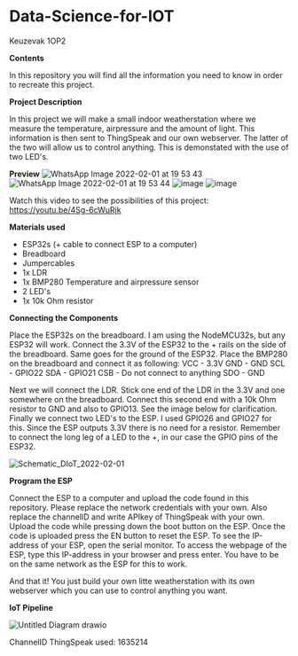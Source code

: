 # Data-Science-for-IOT
Keuzevak 1OP2

**Contents**

In this repository you will find all the information you need to know in order to recreate this project. 

**Project Description**

In this project we will make a small indoor weatherstation where we measure the temperature, airpressure and the amount of light. This information is then sent to ThingSpeak and our own webserver. The latter of the two will allow us to control anything. This is demonstated with the use of two LED's.

**Preview**
![WhatsApp Image 2022-02-01 at 19 53 43](https://user-images.githubusercontent.com/95235350/152036788-92033b19-40cb-4365-ad44-c25f210f6251.jpeg)
![WhatsApp Image 2022-02-01 at 19 53 44](https://user-images.githubusercontent.com/95235350/152036804-d100b05e-a1a8-4d49-83f2-75a7b2fa6971.jpeg)
![image](https://user-images.githubusercontent.com/95235350/152036905-77c40828-e635-4c19-9363-ffda98af61ce.png)
![image](https://user-images.githubusercontent.com/95235350/152039556-2c573dc4-e853-4318-b941-a93b44f42a4d.png)

Watch this video to see the possibilities of this project: 
https://youtu.be/4Sg-6cWuRjk


**Materials used**

- ESP32s (+ cable to connect ESP to a computer)
- Breadboard
- Jumpercables
- 1x LDR
- 1x BMP280 Temperature and airpressure sensor
- 2 LED's
- 1x 10k Ohm resistor

**Connecting the Components**

Place the ESP32s on the breadboard. I am using the NodeMCU32s, but any ESP32 will work. Connect the 3.3V of the ESP32 to the + rails on the side of the breadboard. Same goes for the ground of the ESP32. Place the BMP280 on the breadboard and connect it as following:
VCC - 3.3V
GND - GND
SCL - GPIO22
SDA - GPIO21
CSB - Do not connect to anything
SDO - GND

Next we will connect the LDR. Stick one end of the LDR in the 3.3V and one somewhere on the breadboard. Connect this second end with a 10k Ohm resistor to GND and also to GPIO13. See the image below for clarification. Finally we connect two LED's to the ESP. I used GPIO26 and GPIO27 for this. Since the ESP outputs 3.3V there is no need for a resistor. Remember to connect the long leg of a LED to the +, in our case the GPIO pins of the ESP32.

![Schematic_DIoT_2022-02-01](https://user-images.githubusercontent.com/95235350/152038967-890b3ef4-d3da-487f-9e03-53823ab21dfd.png)

**Program the ESP**

Connect the ESP to a computer and upload the code found in this repository. Please replace the network credentials with your own. Also replace the channelID and write APIkey of ThingSpeak with your own. Upload the code while pressing down the boot button on the ESP. Once the code is uploaded press the EN button to reset the ESP. To see the IP-address of your ESP, open the serial monitor. To access the webpage of the ESP, type this IP-address in your browser and press enter. You have to be on the same network as the ESP for this to work.

And that it! You just build your own litte weatherstation with its own webserver which you can use to control anything you want.

**IoT Pipeline**

![Untitled Diagram drawio](https://user-images.githubusercontent.com/95235350/152040351-88dc798c-a972-47d0-ae28-4023a0414bb3.png)

ChannelID ThingSpeak used: 1635214
